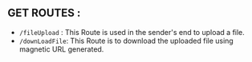 ## GET ROUTES :

- `/fileUpload` : This Route is used in the sender's end to upload a file.
- `/downLoadFile`: This Route is to download the uploaded file using magnetic URL generated.
